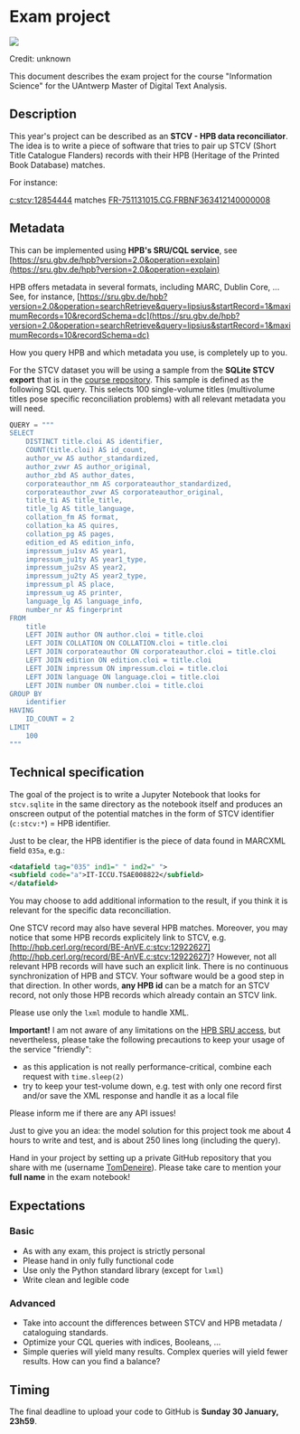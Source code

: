 # Exam project

![](images/project.jpeg)

Credit: unknown

This document describes the exam project for the course "Information Science" for the UAntwerp Master of Digital Text Analysis.

## Description

This year's project can be described as an **STCV - HPB data reconciliator**. The idea is to write a piece of software that tries to pair up STCV (Short Title Catalogue Flanders) records with their HPB (Heritage of the Printed Book Database) matches.

For instance:

[c:stcv:12854444](https://anet.be/record/stcvopac/c:stcv:12854444/E) matches [FR-751131015.CG.FRBNF363412140000008](http://hpb.cerl.org/record/FR-751131015.CG.FRBNF363412140000008)

## Metadata

This can be implemented using **HPB's SRU/CQL service**, see [https://sru.gbv.de/hpb?version=2.0&operation=explain](https://sru.gbv.de/hpb?version=2.0&operation=explain)

HPB offers metadata in several formats, including MARC, Dublin Core, ... See, for instance, [https://sru.gbv.de/hpb?version=2.0&operation=searchRetrieve&query=lipsius&startRecord=1&maximumRecords=10&recordSchema=dc](https://sru.gbv.de/hpb?version=2.0&operation=searchRetrieve&query=lipsius&startRecord=1&maximumRecords=10&recordSchema=dc)

How you query HPB and which metadata you use, is completely up to you.

For the STCV dataset you will be using a sample from the **SQLite STCV export** that is in the [course repository](https://github.com/TomDeneire/InformationScience/tree/main/course/data). This sample is defined as the following SQL query. This selects 100 single-volume titles (multivolume titles pose specific reconciliation problems) with all relevant metadata you will need.

``` python
QUERY = """
SELECT
    DISTINCT title.cloi AS identifier,
    COUNT(title.cloi) AS id_count,
    author_vw AS author_standardized,
    author_zvwr AS author_original,
    author_zbd AS author_dates,
    corporateauthor_nm AS corporateauthor_standardized,
    corporateauthor_zvwr AS corporateauthor_original,
    title_ti AS title_title,
    title_lg AS title_language,
    collation_fm AS format,
    collation_ka AS quires,
    collation_pg AS pages,
    edition_ed AS edition_info,
    impressum_ju1sv AS year1,
    impressum_ju1ty AS year1_type,
    impressum_ju2sv AS year2,
    impressum_ju2ty AS year2_type,
    impressum_pl AS place,
    impressum_ug AS printer,
    language_lg AS language_info,
    number_nr AS fingerprint
FROM
    title
    LEFT JOIN author ON author.cloi = title.cloi
    LEFT JOIN COLLATION ON COLLATION.cloi = title.cloi
    LEFT JOIN corporateauthor ON corporateauthor.cloi = title.cloi
    LEFT JOIN edition ON edition.cloi = title.cloi
    LEFT JOIN impressum ON impressum.cloi = title.cloi
    LEFT JOIN language ON language.cloi = title.cloi
    LEFT JOIN number ON number.cloi = title.cloi
GROUP BY
    identifier
HAVING
    ID_COUNT = 2
LIMIT
    100
"""
```

## Technical specification

The goal of the project is to write a Jupyter Notebook that looks for `stcv.sqlite` in the same directory as the notebook itself and produces an onscreen output of the potential matches in the form of STCV identifier (`c:stcv:*`) = HPB identifier.

Just to be clear, the HPB identifier is the piece of data found in MARCXML field `035a`, e.g.:

``` xml
<datafield tag="035" ind1=" " ind2=" ">
<subfield code="a">IT-ICCU.TSAE008822</subfield>
</datafield>
```

You may choose to add additional information to the result, if you think it is relevant for the specific data reconciliation.

One STCV record may also have several HPB matches. Moreover, you may notice that some HPB records explicitely link to STCV, e.g. [http://hpb.cerl.org/record/BE-AnVE.c:stcv:12922627](http://hpb.cerl.org/record/BE-AnVE.c:stcv:12922627)? However, not all relevant HPB records will have such an explicit link. There is no continuous synchronization of HPB and STCV. Your software would be a good step in that direction. In other words, **any HPB id** can be a match for an STCV record, not only those HPB records which already contain an STCV link.

Please use only the `lxml` module to handle XML.

**Important!** I am not aware of any limitations on the [HPB SRU access](https://www.cerl.org/resources/hpb/technical/modes_of_access_to_the_hpb_database), but nevertheless, please take the following precautions to keep your usage of the service "friendly":

- as this application is not really performance-critical, combine each request with `time.sleep(2)`
- try to keep your test-volume down, e.g. test with only one record first and/or save the XML response and handle it as a local file

Please inform me if there are any API issues!

Just to give you an idea: the model solution for this project took me about 4 hours to write and test, and is about 250 lines long (including the query).

Hand in your project by setting up a private GitHub repository that you share with me (username [TomDeneire](https://github.com/TomDeneire)). Please take care to mention your **full name** in the exam notebook!

## Expectations

### Basic

- As with any exam, this project is strictly personal
- Please hand in only fully functional code
- Use only the Python standard library (except for `lxml`)
- Write clean and legible code

### Advanced

- Take into account the differences between STCV and HPB metadata / cataloguing standards.
- Optimize your CQL queries with indices, Booleans, ...
- Simple queries will yield many results. Complex queries will yield fewer results. How can you find a balance?

## Timing

The final deadline to upload your code to GitHub is **Sunday 30 January, 23h59**.
